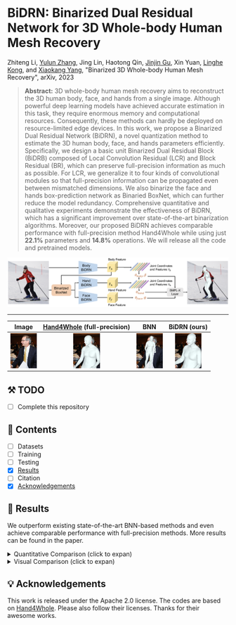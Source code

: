 # BiDRN: Binarized Dual Residual Network for 3D Whole-body Human Mesh Recovery

Zhiteng Li, [Yulun Zhang](http://yulunzhang.com/), Jing Lin, Haotong Qin, [Jinjin Gu](https://www.jasongt.com/), Xin Yuan, [Linghe Kong](https://www.cs.sjtu.edu.cn/~linghe.kong/), and [Xiaokang Yang](https://scholar.google.com/citations?user=yDEavdMAAAAJ), "Binarized 3D Whole-body Human Mesh Recovery", arXiv, 2023


> **Abstract:** 3D whole-body human mesh recovery aims to reconstruct the 3D human body, face, and hands from a single image. Although powerful deep learning models have achieved accurate estimation in this task, they require enormous memory and computational resources. Consequently, these methods can hardly be deployed on resource-limited edge devices. In this work, we propose a Binarized Dual Residual Network (BiDRN), a novel quantization method to estimate the 3D human body, face, and hands parameters efficiently. Specifically, we design a basic unit Binarized Dual Residual Block (BiDRB) composed of Local Convolution Residual (LCR) and Block Residual (BR), which can preserve full-precision information as much as possible. For LCR, we generalize it to four kinds of convolutional modules so that full-precision information can be propagated even between mismatched dimensions. We also binarize the face and hands box-prediction network as Binaried BoxNet, which can further reduce the model redundancy. Comprehensive quantitative and qualitative experiments demonstrate the effectiveness of BiDRN, which has a significant improvement over state-of-the-art binarization algorithms. Moreover, our proposed BiDRN achieves comparable performance with full-precision method Hand4Whole while using just **22.1%** parameters and **14.8%** operations. We will release all the code and pretrained models. 

![](figs/BiDRN.png)

---

|                     Image                     |                       [Hand4Whole](https://github.com/mks0601/Hand4Whole_RELEASE) (full-precision)                        | BNN |                 BiDRN (ours)                  |
| :----------------------------------------: | :---------------------------------------------: | :----------------------------------------------: | :-----------------------------------------: |
| <img src="figs/ori_coco_4134_2.png" height=80> | <img src="figs/fp_coco_4134_2.png" height=80> |  <img src="figs/bnn_coco_4134_2.png" height=80>  | <img src="figs/ours_coco_4134_2.png" height=80> |


## ⚒️ TODO

* [ ] Complete this repository

## 🔗 Contents

- [ ] Datasets
- [ ] Training
- [ ] Testing
- [x] [Results](#Results)
- [ ] Citation
- [x] [Acknowledgements](#Acknowledgements)

## 🔎 Results

We outperform existing state-of-the-art BNN-based methods and even achieve comparable performance with full-precision methods. More results can be found in the paper.

<details>
<summary>Quantitative Comparison (click to expan)</summary>


- results in Table 1 of the main paper

<p align="center">
  <img width="900" src="figs/quantitative.png">
</p>
</details>

<details>
<summary>Visual Comparison (click to expan)</summary>



- results in Figure 7 of the main paper

<p align="center">
  <img width="900" src="figs/EHF.png">
</p>

</details>


## 💡 Acknowledgements

This work is released under the Apache 2.0 license.
The codes are based on [Hand4Whole](https://github.com/mks0601/Hand4Whole_RELEASE). Please also follow their licenses. Thanks for their awesome works.